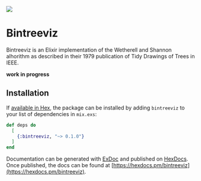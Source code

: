 ![](https://github.com/tmw/bintreevis/workflows/Elixir%20CI/badge.svg)

# Bintreeviz

Bintreeviz is an Elixir implementation of the Wetherell and Shannon
alhorithm as described in their 1979 publication of Tidy Drawings of Trees in
IEEE.

**work in progress**

## Installation

If [available in Hex](https://hex.pm/docs/publish), the package can be installed
by adding `bintreeviz` to your list of dependencies in `mix.exs`:

```elixir
def deps do
  [
    {:bintreeviz, "~> 0.1.0"}
  ]
end
```

Documentation can be generated with [ExDoc](https://github.com/elixir-lang/ex_doc)
and published on [HexDocs](https://hexdocs.pm). Once published, the docs can
be found at [https://hexdocs.pm/bintreeviz](https://hexdocs.pm/bintreeviz).
